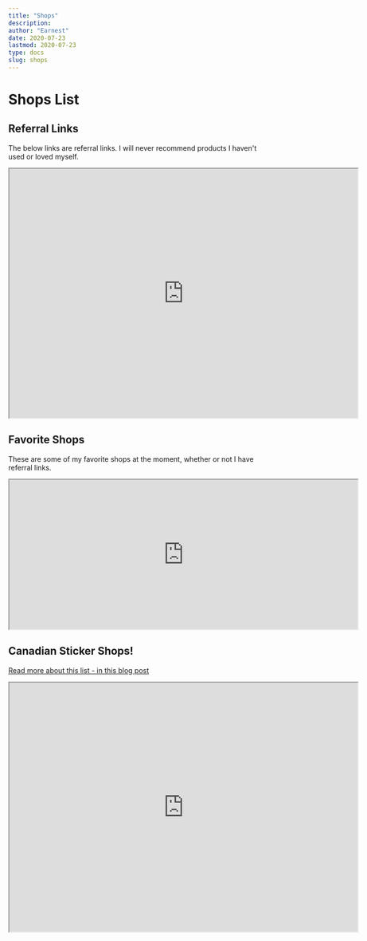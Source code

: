```yaml
---
title: "Shops"
description:
author: "Earnest"
date: 2020-07-23
lastmod: 2020-07-23
type: docs
slug: shops
---
```

# Shops List

## Referral Links
The below links are referral links. I will never recommend products I haven't used or loved myself.

<iframe src="https://docs.google.com/spreadsheets/d/e/2PACX-1vT2brhmCEwBji7JJ_vNvLjslaWWoOxhAbcLwHG3pZ_QiWVzjrA6R02sdZbm9utsuj-F4Zcw3hMxOj2m/pubhtml?gid=0&amp;single=true&amp;widget=true&amp;headers=false" width=700 height=500></iframe>

## Favorite Shops
These are some of my favorite shops at the moment, whether or not I have referral links.

<iframe src="https://docs.google.com/spreadsheets/d/e/2PACX-1vT2brhmCEwBji7JJ_vNvLjslaWWoOxhAbcLwHG3pZ_QiWVzjrA6R02sdZbm9utsuj-F4Zcw3hMxOj2m/pubhtml?gid=1866650973&amp;single=true&amp;widget=true&amp;headers=false" width=700 height=300></iframe>

## Canadian Sticker Shops!
[Read more about this list - in this blog post](/posts/2020/08/09-canadian-planner-sticker-shops-list)

<iframe src="https://docs.google.com/spreadsheets/d/e/2PACX-1vT2brhmCEwBji7JJ_vNvLjslaWWoOxhAbcLwHG3pZ_QiWVzjrA6R02sdZbm9utsuj-F4Zcw3hMxOj2m/pubhtml?gid=1471351256&amp;single=true&amp;widget=true&amp;headers=false" width=700 height=500></iframe>
